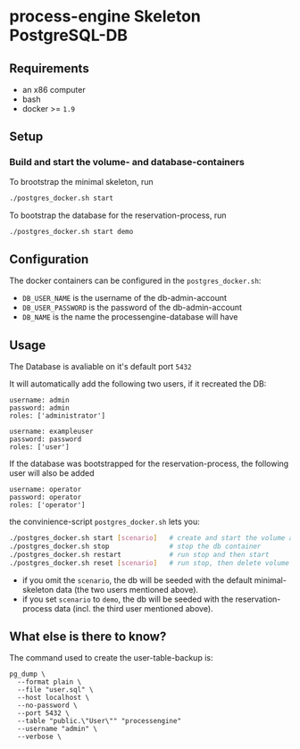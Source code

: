 # process-engine Skeleton PostgreSQL-DB

## Requirements

- an x86 computer
- bash
- docker >= `1.9`

## Setup

### Build and start the volume- and database-containers

To brootstrap the minimal skeleton, run 
```bash
./postgres_docker.sh start
```

To bootstrap the database for the reservation-process, run 
```bash
./postgres_docker.sh start demo
```

## Configuration

The docker containers can be configured in the `postgres_docker.sh`:

- `DB_USER_NAME` is the username of the db-admin-account
- `DB_USER_PASSWORD` is the password of the db-admin-account
- `DB_NAME` is the name the processengine-database will have

## Usage
The Database is avaliable on it's default port `5432`

It will automatically add the following two users, if it recreated the DB:
```
username: admin
password: admin
roles: ['administrator']

username: exampleuser
password: password
roles: ['user']
```

If the database was bootstrapped for the reservation-process, the following user will also be added
```
username: operator
password: operator
roles: ['operator']
```

the convinience-script `postgres_docker.sh` lets you:
```bash
./postgres_docker.sh start [scenario]   # create and start the volume and db container
./postgres_docker.sh stop               # stop the db container
./postgres_docker.sh restart            # run stop and then start
./postgres_docker.sh reset [scenario]   # run stop, then delete volume and db-container and then run start
```

- if you omit the `scenario`, the db will be seeded with the default minimal-skeleton data (the two users mentioned above).
- if you set `scenario` to `demo`, the db will be seeded with the reservation-process data (incl. the third user mentioned above).


## What else is there to know?

The command used to create the user-table-backup is:

```
pg_dump \
  --format plain \
  --file "user.sql" \
  --host localhost \
  --no-password \
  --port 5432 \
  --table "public.\"User\"" "processengine"
  --username "admin" \
  --verbose \
```

